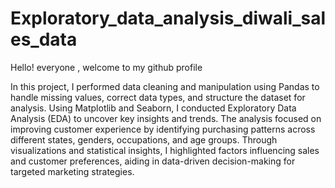 # Exploratory_data_analysis_diwali_sales_data

Hello! everyone , welcome to my github profile

In this project, I performed data cleaning and manipulation using Pandas to handle missing values, correct data types, and structure the dataset for analysis. Using Matplotlib and Seaborn, I conducted Exploratory Data Analysis (EDA) to uncover key insights and trends. The analysis focused on improving customer experience by identifying purchasing patterns across different states, genders, occupations, and age groups. Through visualizations and statistical insights, I highlighted factors influencing sales and customer preferences, aiding in data-driven decision-making for targeted marketing strategies.
